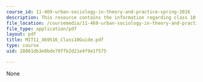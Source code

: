 ```yaml
---
course_id: 11-469-urban-sociology-in-theory-and-practice-spring-2016
description: This resource contains the information regarding class 10 guide.
file_location: /coursemedia/11-469-urban-sociology-in-theory-and-practice-spring-2016/28861db3e0bde79ffb2d21e4f9e1f575_MIT11_469S16_Class10Guide.pdf
file_type: application/pdf
layout: pdf
title: MIT11_469S16_Class10Guide.pdf
type: course
uid: 28861db3e0bde79ffb2d21e4f9e1f575

---
```

None